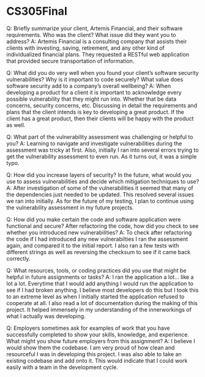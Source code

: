 # CS305Final

Q: Briefly summarize your client, Artemis Financial, and their software requirements. Who was the client? What issue did they want you to address?
A: Artemis Financial is a consulting company that assists their clients with investing, saving, retirement, and any other kind of individualized financial plans. They requested a RESTful web application that provided secure transportation of information.

Q: What did you do very well when you found your client’s software security vulnerabilities? Why is it important to code securely? What value does software security add to a company’s overall wellbeing?
A: When developing a product for a client it is important to acknowledge every possible vulnerability that they might run into. Whether that be data concerns, security concerns, etc. Discussing in detail the requirements and plans that the client intends is key to developing a great product. If the client has a great product, then their clients will be happy with the product as well.

Q: What part of the vulnerability assessment was challenging or helpful to you?
A: Learning to navigate and investigate vulnerabilities during the assessment was tricky at first. Also, initially I ran into several errors trying to get the vulnerability assessment to even run. As it turns out, it was a simple typo.

Q: How did you increase layers of security? In the future, what would you use to assess vulnerabilities and decide which mitigation techniques to use?
A: After investigation of some of the vulnerabilities it seemed that many of the dependencies just needed to be updated. This resolved several issues we ran into initially. As for the future of my testing, I plan to continue using the vulnerability assessment in my future projects.

Q: How did you make certain the code and software application were functional and secure? After refactoring the code, how did you check to see whether you introduced new vulnerabilities?
A: To check after refactoring the code if I had introduced any new vulnerabilties I ran the assessment again, and compared it to the initial report. I also ran a few tests with different strings as well as reversing the checksum to see if it came back correctly.

Q: What resources, tools, or coding practices did you use that might be helpful in future assignments or tasks?
A: I ran the application a lot... like a lot a lot. Everytime that I would add anything I would run the application to see if I had broken anything. I believe most developers do this but I took this to an extreme level as when I initially started the application refused to cooperate at all. I also read a lot of documentation during the making of this project. It helped immensely in my understanding of the innerworkings of what I actually was developing.

Q: Employers sometimes ask for examples of work that you have successfully completed to show your skills, knowledge, and experience. What might you show future employers from this assignment?
A: I believe I would show them the codebase. I am very proud of how clean and resourceful I was in developing this project. I was also able to take an existing codebase and add onto it. This would indicate that I could work easily with a team in the development cycle.
